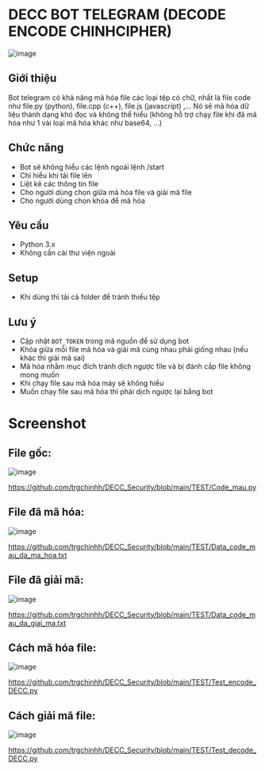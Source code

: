 # DECC BOT TELEGRAM (DECODE ENCODE CHINHCIPHER)

![image](https://github.com/user-attachments/assets/d05a895d-8da4-4527-bf50-e9f77d5bac5b)

## Giới thiệu
Bot telegram có khả năng mã hóa file các loại tệp có chữ, nhất là file code như file.py (python), file.cpp (c++), file.js (javascript) ,... Nó sẽ mã hóa dữ liệu thành dạng khó đọc và không thể hiểu (không hỗ trợ chạy file khi đã mã hóa như 1 vài loại mã hóa khác như base64, ...)

## Chức năng
- Bot sẽ không hiểu các lệnh ngoài lệnh /start
- Chỉ hiểu khi tải file lên 
- Liệt kê các thông tin file
- Cho người dùng chọn giữa mã hóa file và giải mã file
- Cho người dùng chọn khóa để mã hóa 

## Yêu cầu
- Python 3.x
- Không cần cài thư viện ngoài 

## Setup
- Khi dùng thì tải cả folder để tránh thiếu tệp 

## Lưu ý
- Cập nhật `BOT_TOKEN` trong mã nguồn để sử dụng bot
- Khóa giữa mỗi file mã hóa và giải mã cùng nhau phải giống nhau (nếu khác thì giải mã sai)
- Mã hóa nhằm mục đích tránh dịch ngược file và bị đánh cắp file không mong muốn 
- Khi chạy file sau mã hóa máy sẽ không hiểu 
- Muốn chạy file sau mã hóa thì phải dịch ngược lại bằng bot 

# Screenshot 

## File gốc:
![image](https://github.com/user-attachments/assets/6a30d8f3-4ec6-45b1-b7e9-5cf9661de2b7)

https://github.com/trgchinhh/DECC_Security/blob/main/TEST/Code_mau.py
## File đã mã hóa:
![image](https://github.com/user-attachments/assets/8371f384-8cb7-4143-8bde-a89828ccec76)

https://github.com/trgchinhh/DECC_Security/blob/main/TEST/Data_code_mau_da_ma_hoa.txt
## File đã giải mã:
![image](https://github.com/user-attachments/assets/d003f36e-4628-43cc-b585-5e976d07fdf4)

https://github.com/trgchinhh/DECC_Security/blob/main/TEST/Data_code_mau_da_giai_ma.txt
## Cách mã hóa file:
![image](https://github.com/user-attachments/assets/e10e6fff-2e31-4e48-9402-d43950a59d9e)

https://github.com/trgchinhh/DECC_Security/blob/main/TEST/Test_encode_DECC.py
## Cách giải mã file:
![image](https://github.com/user-attachments/assets/565e4d3c-5922-437f-9b91-22fee217585c)

https://github.com/trgchinhh/DECC_Security/blob/main/TEST/Test_decode_DECC.py





